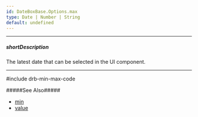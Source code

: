 ```yaml
---
id: DateBoxBase.Options.max
type: Date | Number | String
default: undefined
---
```

---
##### shortDescription
The latest date that can be selected in the UI component.

---

#include drb-min-max-code

#####See Also#####
- [min](/api-reference/10%20UI%20Components/DateBoxBase/1%20Configuration/min.md '{basewidgetpath}/Configuration/#min')
- [value](/api-reference/10%20UI%20Components/dxDateBox/1%20Configuration/value.md '{basewidgetpath}/Configuration/#value')